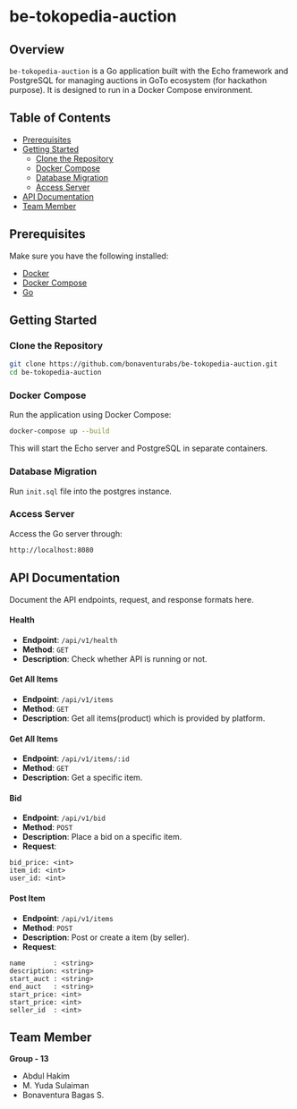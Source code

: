 # be-tokopedia-auction

## Overview

`be-tokopedia-auction` is a Go application built with the Echo framework and PostgreSQL for managing auctions in GoTo ecosystem (for hackathon purpose). It is designed to run in a Docker Compose environment.

## Table of Contents

- [Prerequisites](#prerequisites)
- [Getting Started](#getting-started)
  - [Clone the Repository](#clone-the-repository)
  - [Docker Compose](#docker-compose)
  - [Database Migration](#database-migration)
  - [Access Server](#access-server)
- [API Documentation](#api-documentation)
- [Team Member](#contributing)

## Prerequisites

Make sure you have the following installed:

- [Docker](https://www.docker.com/)
- [Docker Compose](https://docs.docker.com/compose/)
- [Go](https://golang.org/)

## Getting Started

### Clone the Repository

```bash
git clone https://github.com/bonaventurabs/be-tokopedia-auction.git
cd be-tokopedia-auction
```
### Docker Compose
Run the application using Docker Compose:
```bash
docker-compose up --build
```
This will start the Echo server and PostgreSQL in separate containers.
### Database Migration
Run `init.sql` file into the postgres instance.
### Access Server
Access the Go server through:
```bash
http://localhost:8080
```
## API Documentation
Document the API endpoints, request, and response formats here.
#### Health
- <b>Endpoint</b>: `/api/v1/health`
- <b>Method</b>: `GET`
- <b>Description</b>: Check whether API is running or not.

#### Get All Items
- <b>Endpoint</b>: `/api/v1/items`
- <b>Method</b>: `GET`
- <b>Description</b>: Get all items(product) which is provided by platform.

#### Get All Items
- <b>Endpoint</b>: `/api/v1/items/:id`
- <b>Method</b>: `GET`
- <b>Description</b>: Get a specific item.

#### Bid
- <b>Endpoint</b>: `/api/v1/bid`
- <b>Method</b>: `POST`
- <b>Description</b>: Place a bid on a specific item.
- <b>Request</b>:
```form
bid_price: <int>
item_id: <int>
user_id: <int>
```

#### Post Item
- <b>Endpoint</b>: `/api/v1/items`
- <b>Method</b>: `POST`
- <b>Description</b>: Post or create a item (by seller).
- <b>Request</b>:
```form
name       : <string>
description: <string>
start_auct : <string>
end_auct   : <string>
start_price: <int>
start_price: <int>
seller_id  : <int>

```
## Team Member
<b>Group - 13</b>
- Abdul Hakim 
- M. Yuda Sulaiman 
- Bonaventura Bagas S. 